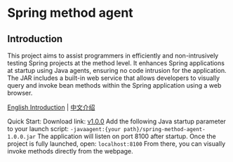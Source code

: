 # Spring method agent

## Introduction

This project aims to assist programmers in efficiently and non-intrusively testing Spring projects at the method level. It enhances Spring applications at startup using Java agents, ensuring no code intrusion for the application. The JAR includes a built-in web service that allows developers to visually query and invoke bean methods within the Spring application using a web browser.

[English Introduction](README_en.md) | [中文介绍](README_zh.md)

Quick Start:
Download link: [v1.0.0](https://github.com/LL-sanmu-LL/spring-method-agent/releases/tag/v1.0.0)
Add the following Java startup parameter to your launch script:
```-javaagent:{your path}/spring-method-agent-1.0.0.jar```
The application will listen on port 8100 after startup. Once the project is fully launched, open: ```localhost:8100```
From there, you can visually invoke methods directly from the webpage.
